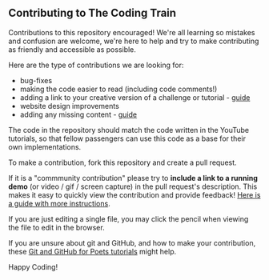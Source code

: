 ## Contributing to The Coding Train

Contributions to this repository encouraged! We're all learning so mistakes and confusion are welcome, we're here to help and try to make contributing as friendly and accessible as possible.

Here are the type of contributions we are looking for:
 - bug-fixes
 - making the code easier to read (including code comments!)
 - adding a link to your creative version of a challenge or tutorial - [guide](https://github.com/CodingTrain/website/wiki/Community-Contributions-Guide)
 - website design improvements
 - adding any missing content - [guide](https://github.com/CodingTrain/website/wiki/Content-Contribution-Guide)

The code in the repository should match the code written in the YouTube tutorials, so that fellow passengers can use this code as a base for their own implementations.

To make a contribution, fork this repository and create a pull request.

If it is a "commmunity contribution" please try to **include a link to a running demo** (or video / gif / 
screen capture) in the pull request's description. This makes it easy to quickly view the contribution and provide feedback! [Here is a guide with more instructions](https://github.com/CodingTrain/website/wiki/Community-Contributions-Guide).

If you are just editing a single file, you may click the pencil when viewing the file to edit in the browser.

If you are unsure about git and GitHub, and how to make your contribution,
these [Git and GitHub for Poets tutorials](https://www.youtube.com/playlist?list=PLRqwX-V7Uu6ZF9C0YMKuns9sLDzK6zoiV) might help.

Happy Coding!

